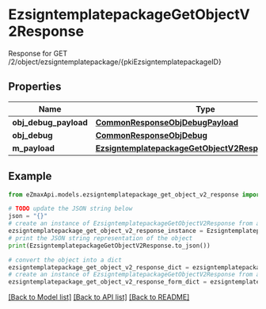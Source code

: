 # EzsigntemplatepackageGetObjectV2Response

Response for GET /2/object/ezsigntemplatepackage/{pkiEzsigntemplatepackageID}

## Properties

Name | Type | Description | Notes
------------ | ------------- | ------------- | -------------
**obj_debug_payload** | [**CommonResponseObjDebugPayload**](CommonResponseObjDebugPayload.md) |  | 
**obj_debug** | [**CommonResponseObjDebug**](CommonResponseObjDebug.md) |  | [optional] 
**m_payload** | [**EzsigntemplatepackageGetObjectV2ResponseMPayload**](EzsigntemplatepackageGetObjectV2ResponseMPayload.md) |  | 

## Example

```python
from eZmaxApi.models.ezsigntemplatepackage_get_object_v2_response import EzsigntemplatepackageGetObjectV2Response

# TODO update the JSON string below
json = "{}"
# create an instance of EzsigntemplatepackageGetObjectV2Response from a JSON string
ezsigntemplatepackage_get_object_v2_response_instance = EzsigntemplatepackageGetObjectV2Response.from_json(json)
# print the JSON string representation of the object
print(EzsigntemplatepackageGetObjectV2Response.to_json())

# convert the object into a dict
ezsigntemplatepackage_get_object_v2_response_dict = ezsigntemplatepackage_get_object_v2_response_instance.to_dict()
# create an instance of EzsigntemplatepackageGetObjectV2Response from a dict
ezsigntemplatepackage_get_object_v2_response_form_dict = ezsigntemplatepackage_get_object_v2_response.from_dict(ezsigntemplatepackage_get_object_v2_response_dict)
```
[[Back to Model list]](../README.md#documentation-for-models) [[Back to API list]](../README.md#documentation-for-api-endpoints) [[Back to README]](../README.md)


